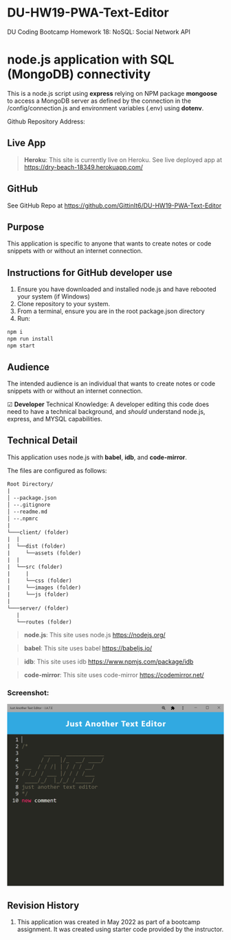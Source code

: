 # DU-HW19-PWA-Text-Editor

DU Coding Bootcamp Homework 18: NoSQL: Social Network API

# node.js application with SQL (MongoDB) connectivity
This is a node.js script using **express** relying on NPM package **mongoose** to access a MongoDB server as defined by the connection in the /config/connection.js and environment variables (.env) using **dotenv**.

Github Repository Address: 

## Live App
>**Heroku**: This site is currently live on Heroku.
See live deployed app at <https://dry-beach-18349.herokuapp.com/>

## GitHub
See GitHub Repo at <https://github.com/GittinIt6/DU-HW19-PWA-Text-Editor>

## Purpose

This application is specific to anyone that wants to create notes or code snippets with or without an internet connection.

## Instructions for GitHub developer use
1. Ensure you have downloaded and installed node.js and have rebooted your system (if Windows)
2. Clone repository to your system.
3. From a terminal, ensure you are in the root package.json directory
4. Run:
~~~
npm i
npm run install
npm start
~~~

## Audience

The intended audience is an individual that wants to create notes or code snippets with or without an internet connection.

&#x2611; **Developer** Technical Knowledge:
A developer editing this code does need to have a technical background, and *should* understand node.js, express, and MYSQL capabilities.

## Technical Detail

This application uses node.js with **babel**, **idb**, and **code-mirror**.

The files are configured as follows:
```
Root Directory/
|
│ --package.json
│ --.gitignore
│ --readme.md
│ --.npmrc
|
└───client/ (folder)
|  |
|  └──dist (folder)
|     └──assets (folder)
|  |
|  └──src (folder)
|     |
|     └──css (folder)
|     └──images (folder)
|     └──js (folder)
|
└───server/ (folder)
   |
   └──routes (folder)

```
>**node.js**: This site uses node.js <https://nodejs.org/>

>**babel**: This site uses babel <https://babeljs.io/>

>**idb**: This site uses idb <https://www.npmjs.com/package/idb>

>**code-mirror**: This site uses code-mirror <https://codemirror.net/>

### Screenshot:

![screenshot](./git-files/screenshot.PNG)

## Revision History 

1. This application was created in May 2022 as part of a bootcamp assignment. It was created using starter code provided by the instructor.